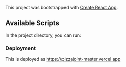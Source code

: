 This project was bootstrapped with [Create React App](https://github.com/facebook/create-react-app).

## Available Scripts

In the project directory, you can run:

### Deployment

This is deployed as https://pizzajoint-master.vercel.app
